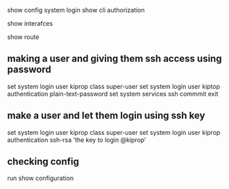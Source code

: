 show config system login
show cli authorization 

show interafces

show route 


## making a user and giving them ssh access using password

set system login user kiprop class super-user
set system login user kiptop authentication plain-text-password 
set system services ssh 
commmit
exit


## make a user and let them login using ssh key 

set system login user kiprop class super-user
set system login user kiprop authentication ssh-rsa 'the key to login @kiprop'

## checking config

run show configuration 
